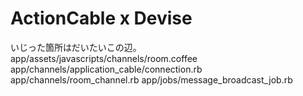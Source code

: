 # ActionCable x Devise
いじった箇所はだいたいこの辺。
app/assets/javascripts/channels/room.coffee
app/channels/application_cable/connection.rb
app/channels/room_channel.rb
app/jobs/message_broadcast_job.rb